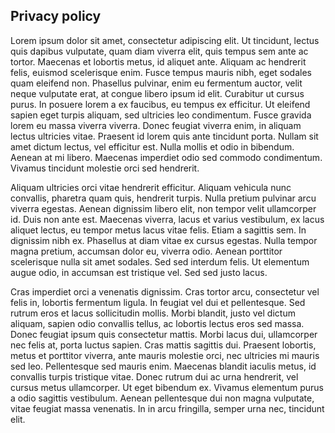 ## Privacy policy

Lorem ipsum dolor sit amet, consectetur adipiscing elit. Ut tincidunt, lectus quis dapibus vulputate, quam diam viverra elit, quis tempus sem ante ac tortor. Maecenas et lobortis metus, id aliquet ante. Aliquam ac hendrerit felis, euismod scelerisque enim. Fusce tempus mauris nibh, eget sodales quam eleifend non. Phasellus pulvinar, enim eu fermentum auctor, velit neque vulputate erat, at congue libero ipsum id elit. Curabitur ut cursus purus. In posuere lorem a ex faucibus, eu tempus ex efficitur. Ut eleifend sapien eget turpis aliquam, sed ultricies leo condimentum. Fusce gravida lorem eu massa viverra viverra. Donec feugiat viverra enim, in aliquam lectus ultricies vitae. Praesent id lorem quis ante tincidunt porta. Nullam sit amet dictum lectus, vel efficitur est. Nulla mollis et odio in bibendum. Aenean at mi libero. Maecenas imperdiet odio sed commodo condimentum. Vivamus tincidunt molestie orci sed hendrerit.

Aliquam ultricies orci vitae hendrerit efficitur. Aliquam vehicula nunc convallis, pharetra quam quis, hendrerit turpis. Nulla pretium pulvinar arcu viverra egestas. Aenean dignissim libero elit, non tempor velit ullamcorper id. Duis non ante est. Maecenas viverra, lacus et varius vestibulum, ex lacus aliquet lectus, eu tempor metus lacus vitae felis. Etiam a sagittis sem. In dignissim nibh ex. Phasellus at diam vitae ex cursus egestas. Nulla tempor magna pretium, accumsan dolor eu, viverra odio. Aenean porttitor scelerisque nulla sit amet sodales. Sed sed interdum felis. Ut elementum augue odio, in accumsan est tristique vel. Sed sed justo lacus.

Cras imperdiet orci a venenatis dignissim. Cras tortor arcu, consectetur vel felis in, lobortis fermentum ligula. In feugiat vel dui et pellentesque. Sed rutrum eros et lacus sollicitudin mollis. Morbi blandit, justo vel dictum aliquam, sapien odio convallis tellus, ac lobortis lectus eros sed massa. Donec feugiat ipsum quis consectetur mattis. Morbi lacus dui, ullamcorper nec felis at, porta luctus sapien. Cras mattis sagittis dui. Praesent lobortis, metus et porttitor viverra, ante mauris molestie orci, nec ultricies mi mauris sed leo. Pellentesque sed mauris enim. Maecenas blandit iaculis metus, id convallis turpis tristique vitae. Donec rutrum dui ac urna hendrerit, vel cursus metus ullamcorper. Ut eget bibendum ex. Vivamus elementum purus a odio sagittis vestibulum. Aenean pellentesque dui non magna vulputate, vitae feugiat massa venenatis. In in arcu fringilla, semper urna nec, tincidunt elit.
